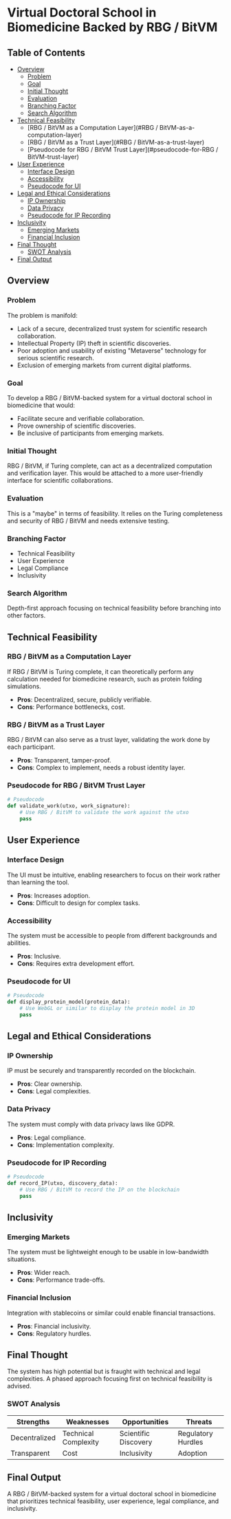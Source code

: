 
# Virtual Doctoral School in Biomedicine Backed by RBG / BitVM

## Table of Contents
- [Overview](#overview)
  - [Problem](#problem)
  - [Goal](#goal)
  - [Initial Thought](#initial-thought)
  - [Evaluation](#evaluation)
  - [Branching Factor](#branching-factor)
  - [Search Algorithm](#search-algorithm)
- [Technical Feasibility](#technical-feasibility)
  - [RBG / BitVM as a Computation Layer](#RBG / BitVM-as-a-computation-layer)
  - [RBG / BitVM as a Trust Layer](#RBG / BitVM-as-a-trust-layer)
  - [Pseudocode for RBG / BitVM Trust Layer](#pseudocode-for-RBG / BitVM-trust-layer)
- [User Experience](#user-experience)
  - [Interface Design](#interface-design)
  - [Accessibility](#accessibility)
  - [Pseudocode for UI](#pseudocode-for-ui)
- [Legal and Ethical Considerations](#legal-and-ethical-considerations)
  - [IP Ownership](#ip-ownership)
  - [Data Privacy](#data-privacy)
  - [Pseudocode for IP Recording](#pseudocode-for-ip-recording)
- [Inclusivity](#inclusivity)
  - [Emerging Markets](#emerging-markets)
  - [Financial Inclusion](#financial-inclusion)
- [Final Thought](#final-thought)
  - [SWOT Analysis](#swot-analysis)
- [Final Output](#final-output)

## Overview

### Problem
The problem is manifold:
- Lack of a secure, decentralized trust system for scientific research collaboration.
- Intellectual Property (IP) theft in scientific discoveries.
- Poor adoption and usability of existing "Metaverse" technology for serious scientific research.
- Exclusion of emerging markets from current digital platforms.

### Goal
To develop a RBG / BitVM-backed system for a virtual doctoral school in biomedicine that would:
- Facilitate secure and verifiable collaboration.
- Prove ownership of scientific discoveries.
- Be inclusive of participants from emerging markets.

### Initial Thought
RBG / BitVM, if Turing complete, can act as a decentralized computation and verification layer. This would be attached to a more user-friendly interface for scientific collaborations.

### Evaluation
This is a "maybe" in terms of feasibility. It relies on the Turing completeness and security of RBG / BitVM and needs extensive testing.

### Branching Factor
- Technical Feasibility
- User Experience
- Legal Compliance
- Inclusivity

### Search Algorithm
Depth-first approach focusing on technical feasibility before branching into other factors.

## Technical Feasibility

### RBG / BitVM as a Computation Layer
If RBG / BitVM is Turing complete, it can theoretically perform any calculation needed for biomedicine research, such as protein folding simulations.
- **Pros**: Decentralized, secure, publicly verifiable.
- **Cons**: Performance bottlenecks, cost.

### RBG / BitVM as a Trust Layer
RBG / BitVM can also serve as a trust layer, validating the work done by each participant.
- **Pros**: Transparent, tamper-proof.
- **Cons**: Complex to implement, needs a robust identity layer.

### Pseudocode for RBG / BitVM Trust Layer
```python
# Pseudocode
def validate_work(utxo, work_signature):
    # Use RBG / BitVM to validate the work against the utxo
    pass
```

## User Experience

### Interface Design
The UI must be intuitive, enabling researchers to focus on their work rather than learning the tool.
- **Pros**: Increases adoption.
- **Cons**: Difficult to design for complex tasks.

### Accessibility
The system must be accessible to people from different backgrounds and abilities.
- **Pros**: Inclusive.
- **Cons**: Requires extra development effort.

### Pseudocode for UI
```python
# Pseudocode
def display_protein_model(protein_data):
    # Use WebGL or similar to display the protein model in 3D
    pass
```

## Legal and Ethical Considerations

### IP Ownership
IP must be securely and transparently recorded on the blockchain.
- **Pros**: Clear ownership.
- **Cons**: Legal complexities.

### Data Privacy
The system must comply with data privacy laws like GDPR.
- **Pros**: Legal compliance.
- **Cons**: Implementation complexity.

### Pseudocode for IP Recording
```python
# Pseudocode
def record_IP(utxo, discovery_data):
    # Use RBG / BitVM to record the IP on the blockchain
    pass
```

## Inclusivity

### Emerging Markets
The system must be lightweight enough to be usable in low-bandwidth situations.
- **Pros**: Wider reach.
- **Cons**: Performance trade-offs.

### Financial Inclusion
Integration with stablecoins or similar could enable financial transactions.
- **Pros**: Financial inclusivity.
- **Cons**: Regulatory hurdles.

## Final Thought
The system has high potential but is fraught with technical and legal complexities. A phased approach focusing first on technical feasibility is advised.

### SWOT Analysis
| Strengths  | Weaknesses  | Opportunities | Threats    |
|------------|-------------|--------------|------------|
| Decentralized | Technical Complexity | Scientific Discovery | Regulatory Hurdles |
| Transparent  | Cost | Inclusivity | Adoption  |

## Final Output
A RBG / BitVM-backed system for a virtual doctoral school in biomedicine that prioritizes technical feasibility, user experience, legal compliance, and inclusivity.


